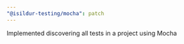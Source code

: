 ```yaml
---
"@isildur-testing/mocha": patch
---
```


Implemented discovering all tests in a project using Mocha
